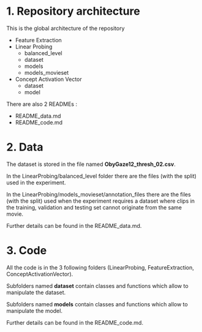 # 1. Repository architecture 
This is the global architecture of the repository 

* Feature Extraction
* Linear Probing
  * balanced_level
  * dataset
  * models
  * models_movieset   
* Concept Activation Vector
  * dataset
  * model

There are also 2 READMEs : 
* README_data.md 
* README_code.md
  
# 2. Data

The dataset is stored in the file named **ObyGaze12_thresh_02.csv**.

In the LinearProbing/balanced_level folder there are the files (with the split) used in the experiment.

In the LinearProbing/models_movieset/annotation_files there are the files (with the split) used when the experiment requires a dataset where clips in the training, validation and testing set cannot originate from the same movie.

Further details can be found in the README_data.md.

# 3. Code 

All the code is in the 3 following folders (LinearProbing, FeatureExtraction, ConceptActivationVector). 

Subfolders named **dataset** contain classes and functions which allow to manipulate the dataset.

Subfolders named **models** contain classes and functions which allow to manipulate the model.

Further details can be found in the README_code.md.

